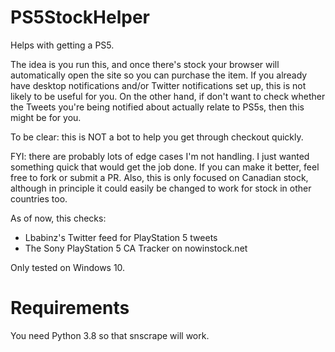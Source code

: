 # PS5StockHelper
Helps with getting a PS5.

The idea is you run this, and once there's stock your browser will automatically open the site so you can purchase the item. If you already have desktop notifications and/or Twitter notifications set up, this is not likely to be useful for you. On the other hand, if don't want to check whether the Tweets you're being notified about actually relate to PS5s, then this might be for you.

To be clear: this is NOT a bot to help you get through checkout quickly.

FYI: there are probably lots of edge cases I'm not handling. I just wanted something quick that would get the job done. If you can make it better, feel free to fork or submit a PR. Also, this is only focused on Canadian stock, although in principle it could easily be changed to work for stock in other countries too.

As of now, this checks:
- Lbabinz's Twitter feed for PlayStation 5 tweets
- The Sony PlayStation 5 CA Tracker on nowinstock.net

Only tested on Windows 10.

# Requirements
You need Python 3.8 so that snscrape will work.
